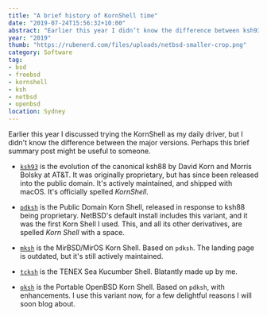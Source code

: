```yaml
---
title: "A brief history of KornShell time"
date: "2019-07-24T15:56:32+10:00"
abstract: "Earlier this year I didn’t know the difference between ksh93, pdksh, mksh, and oksh. Perhaps this post will be useful for someone else now."
year: "2019"
thumb: "https://rubenerd.com/files/uploads/netbsd-smaller-crop.png"
category: Software
tag:
- bsd
- freebsd
- kornshell
- ksh
- netbsd
- openbsd
location: Sydney
---
```

Earlier this year I discussed trying the KornShell as my daily driver, but I didn't know the difference between the major versions. Perhaps this brief summary post might be useful to someone.

* [`ksh93`](http://kornshell.org/) is the evolution of the canonical ksh88 by David Korn and Morris Bolsky at AT&T. It was originally proprietary, but has since been released into the public domain. It's actively maintained, and shipped with macOS. It's officially spelled *KornShell*.

* [`pdksh`](https://www.netbsd.org/docs/misc/index.html#shells) is the Public Domain Korn Shell, released in response to ksh88 being proprietary. NetBSD's default install includes this variant, and it was the first Korn Shell I used. This, and all its other derivatives, are spelled *Korn Shell* with a space.

* [`mksh`](https://www.mirbsd.org/mksh.htm) is the MirBSD/MirOS Korn Shell. Based on `pdksh`. The landing page is outdated, but it's still actively maintained.

* [`tcksh`](#) is the TENEX Sea Kucumber Shell. Blatantly made up by me.<p></p>

* [`oksh`](https://github.com/ibara/oksh) is the Portable OpenBSD Korn Shell. Based on `pdksh`, with enhancements. I use this variant now, for a few delightful reasons I will soon blog about.

